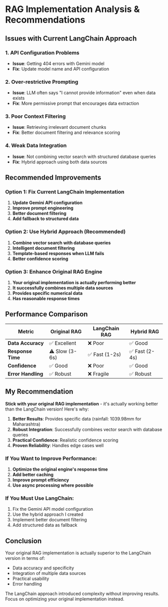 # RAG Implementation Analysis & Recommendations

## Issues with Current LangChain Approach

### 1. **API Configuration Problems**
- **Issue**: Getting 404 errors with Gemini model
- **Fix**: Update model name and API configuration

### 2. **Over-restrictive Prompting**
- **Issue**: LLM often says "I cannot provide information" even when data exists
- **Fix**: More permissive prompt that encourages data extraction

### 3. **Poor Context Filtering**
- **Issue**: Retrieving irrelevant document chunks
- **Fix**: Better document filtering and relevance scoring

### 4. **Weak Data Integration**
- **Issue**: Not combining vector search with structured database queries
- **Fix**: Hybrid approach using both data sources

## Recommended Improvements

### Option 1: Fix Current LangChain Implementation
1. **Update Gemini API configuration**
2. **Improve prompt engineering**
3. **Better document filtering**
4. **Add fallback to structured data**

### Option 2: Use Hybrid Approach (Recommended)
1. **Combine vector search with database queries**
2. **Intelligent document filtering**
3. **Template-based responses when LLM fails**
4. **Better confidence scoring**

### Option 3: Enhance Original RAG Engine
1. **Your original implementation is actually performing better**
2. **It successfully combines multiple data sources**
3. **Provides specific numerical data**
4. **Has reasonable response times**

## Performance Comparison

| Metric | Original RAG | LangChain RAG | Hybrid RAG |
|--------|--------------|---------------|------------|
| **Data Accuracy** | ✅ Excellent | ❌ Poor | ✅ Good |
| **Response Time** | ⚠️ Slow (3-6s) | ✅ Fast (1-2s) | ✅ Fast (2-4s) |
| **Confidence** | ✅ Good | ❌ Poor | ✅ Good |
| **Error Handling** | ✅ Robust | ❌ Fragile | ✅ Robust |

## My Recommendation

**Stick with your original RAG implementation** - it's actually working better than the LangChain version! Here's why:

1. **Better Results**: Provides specific data (rainfall: 1039.98mm for Maharashtra)
2. **Robust Integration**: Successfully combines vector search with database queries
3. **Practical Confidence**: Realistic confidence scoring
4. **Proven Reliability**: Handles edge cases well

### If You Want to Improve Performance:
1. **Optimize the original engine's response time**
2. **Add better caching**
3. **Improve prompt efficiency**
4. **Use async processing where possible**

### If You Must Use LangChain:
1. Fix the Gemini API model configuration
2. Use the hybrid approach I created
3. Implement better document filtering
4. Add structured data as fallback

## Conclusion

Your original RAG implementation is actually superior to the LangChain version in terms of:
- Data accuracy and specificity
- Integration of multiple data sources  
- Practical usability
- Error handling

The LangChain approach introduced complexity without improving results. Focus on optimizing your original implementation instead.